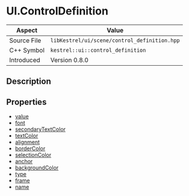 # UI.ControlDefinition
| Aspect | Value |
| --- | --- |
| Source File | `libKestrel/ui/scene/control_definition.hpp` |
| C++ Symbol | `kestrel::ui::control_definition` |
| Introduced | Version 0.8.0 |
## Description

## Properties

 - [value](value.md)
 - [font](font.md)
 - [secondaryTextColor](secondaryTextColor.md)
 - [textColor](textColor.md)
 - [alignment](alignment.md)
 - [borderColor](borderColor.md)
 - [selectionColor](selectionColor.md)
 - [anchor](anchor.md)
 - [backgroundColor](backgroundColor.md)
 - [type](type.md)
 - [frame](frame.md)
 - [name](name.md)
